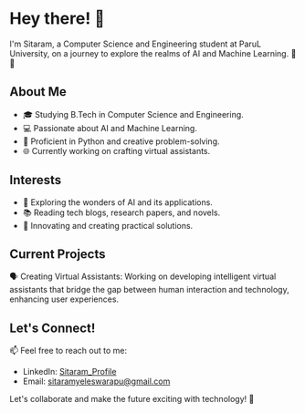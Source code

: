 # Hey there! 👋

I'm Sitaram, a Computer Science and Engineering student at ParuL University, on a journey to explore the realms of AI and Machine Learning. 🤖💡

## About Me

- 🎓 Studying B.Tech in Computer Science and Engineering.
- 💻 Passionate about AI and Machine Learning.
- 🐍 Proficient in Python and creative problem-solving.
- 🌐 Currently working on crafting virtual assistants.

## Interests

- 🤖 Exploring the wonders of AI and its applications.
- 📚 Reading tech blogs, research papers, and novels.
- 🚀 Innovating and creating practical solutions.

## Current Projects

🗣️ Creating Virtual Assistants:
Working on developing intelligent virtual assistants that bridge the gap between human interaction and technology, enhancing user experiences.

## Let's Connect!

📫 Feel free to reach out to me:
- LinkedIn: [Sitaram_Profile](https://www.linkedin.com/in/sitaram-yeleswarapu-4772b5257/)
- Email: sitaramyeleswarapu@gmail.com

Let's collaborate and make the future exciting with technology! 🚀



